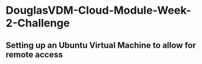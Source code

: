 # DouglasVDM-Cloud-Module-Week-2-Challenge

## Setting up an Ubuntu Virtual Machine to allow for remote access
